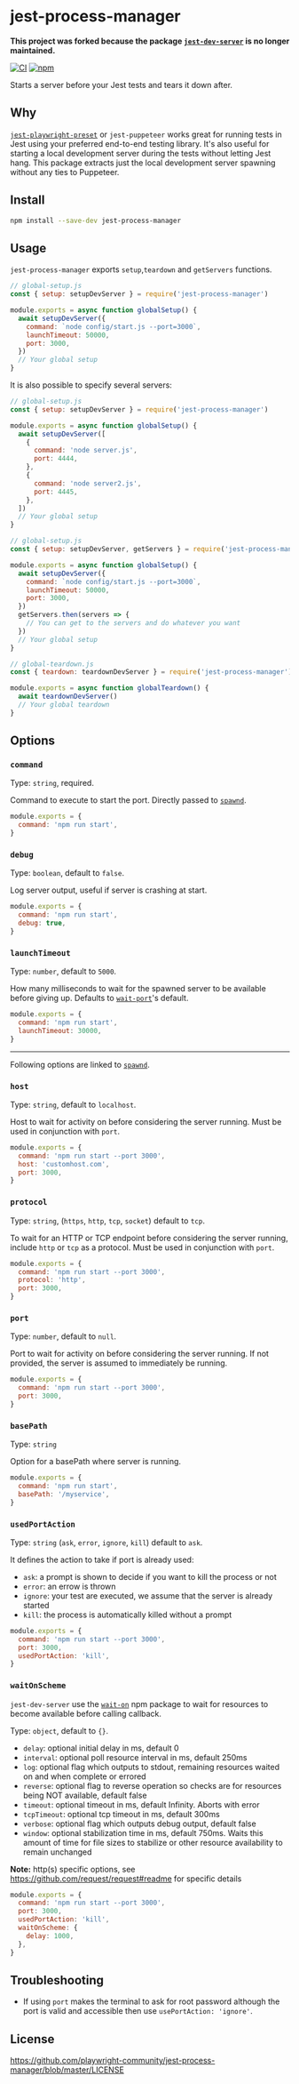 # jest-process-manager

**This project was forked because the package [`jest-dev-server`](https://github.com/smooth-code/jest-puppeteer/tree/master/packages/jest-dev-server) is no longer maintained.**

[![CI](https://github.com/playwright-community/jest-process-manager/workflows/CI/badge.svg)](https://github.com/playwright-community/jest-process-manager/actions)
[![npm](https://img.shields.io/npm/v/jest-process-manager)](http://npmjs.com/package/jest-process-manager)

Starts a server before your Jest tests and tears it down after.

## Why

[`jest-playwright-preset`](https://github.com/playwright-community/jest-playwright) or `jest-puppeteer` works great for running tests in Jest using your preferred end-to-end testing library.
It's also useful for starting a local development server during the tests without letting Jest hang.
This package extracts just the local development server spawning without any ties to Puppeteer.

## Install

```bash
npm install --save-dev jest-process-manager
```

## Usage

`jest-process-manager` exports `setup`,`teardown` and `getServers` functions.

```js
// global-setup.js
const { setup: setupDevServer } = require('jest-process-manager')

module.exports = async function globalSetup() {
  await setupDevServer({
    command: `node config/start.js --port=3000`,
    launchTimeout: 50000,
    port: 3000,
  })
  // Your global setup
}
```

It is also possible to specify several servers:

```js
// global-setup.js
const { setup: setupDevServer } = require('jest-process-manager')

module.exports = async function globalSetup() {
  await setupDevServer([
    {
      command: 'node server.js',
      port: 4444,
    },
    {
      command: 'node server2.js',
      port: 4445,
    },
  ])
  // Your global setup
}
```

```js
// global-setup.js
const { setup: setupDevServer, getServers } = require('jest-process-manager')

module.exports = async function globalSetup() {
  await setupDevServer({
    command: `node config/start.js --port=3000`,
    launchTimeout: 50000,
    port: 3000,
  })
  getServers.then(servers => {
    // You can get to the servers and do whatever you want
  })
  // Your global setup
}
```

```js
// global-teardown.js
const { teardown: teardownDevServer } = require('jest-process-manager')

module.exports = async function globalTeardown() {
  await teardownDevServer()
  // Your global teardown
}
```

## Options

### `command`

Type: `string`, required.

Command to execute to start the port.
Directly passed to [`spawnd`](https://www.npmjs.com/package/spawnd).

```js
module.exports = {
  command: 'npm run start',
}
```

### `debug`

Type: `boolean`, default to `false`.

Log server output, useful if server is crashing at start.

```js
module.exports = {
  command: 'npm run start',
  debug: true,
}
```

### `launchTimeout`

Type: `number`, default to `5000`.

How many milliseconds to wait for the spawned server to be available before giving up.
Defaults to [`wait-port`](https://www.npmjs.com/package/wait-port)'s default.

```js
module.exports = {
  command: 'npm run start',
  launchTimeout: 30000,
}
```

---

Following options are linked to [`spawnd`](https://www.npmjs.com/package/spawnd).

### `host`

Type: `string`, default to `localhost`.

Host to wait for activity on before considering the server running.
Must be used in conjunction with `port`.

```js
module.exports = {
  command: 'npm run start --port 3000',
  host: 'customhost.com',
  port: 3000,
}
```

### `protocol`

Type: `string`, (`https`, `http`, `tcp`, `socket`) default to `tcp`.

To wait for an HTTP or TCP endpoint before considering the server running, include `http` or `tcp` as a protocol.
Must be used in conjunction with `port`.

```js
module.exports = {
  command: 'npm run start --port 3000',
  protocol: 'http',
  port: 3000,
}
```

### `port`

Type: `number`, default to `null`.

Port to wait for activity on before considering the server running.
If not provided, the server is assumed to immediately be running.

```js
module.exports = {
  command: 'npm run start --port 3000',
  port: 3000,
}
```

### `basePath`

Type: `string`

Option for a basePath where server is running.

```js
module.exports = {
  command: 'npm run start',
  basePath: '/myservice',
}
```

### `usedPortAction`

Type: `string` (`ask`, `error`, `ignore`, `kill`) default to `ask`.

It defines the action to take if port is already used:

- `ask`: a prompt is shown to decide if you want to kill the process or not
- `error`: an errow is thrown
- `ignore`: your test are executed, we assume that the server is already started
- `kill`: the process is automatically killed without a prompt

```js
module.exports = {
  command: 'npm run start --port 3000',
  port: 3000,
  usedPortAction: 'kill',
}
```

### `waitOnScheme`

`jest-dev-server` use the [`wait-on`](https://www.npmjs.com/package/wait-on) npm package to wait for resources to become available before calling callback.

Type: `object`, default to `{}`.

- `delay`: optional initial delay in ms, default 0
- `interval`: optional poll resource interval in ms, default 250ms
- `log`: optional flag which outputs to stdout, remaining resources waited on and when complete or errored
- `reverse`: optional flag to reverse operation so checks are for resources being NOT available, default false
- `timeout`: optional timeout in ms, default Infinity. Aborts with error
- `tcpTimeout`: optional tcp timeout in ms, default 300ms
- `verbose`: optional flag which outputs debug output, default false
- `window`: optional stabilization time in ms, default 750ms. Waits this amount of time for file sizes to stabilize or other resource availability to remain unchanged

**Note:** http(s) specific options, see https://github.com/request/request#readme for specific details

```js
module.exports = {
  command: 'npm run start --port 3000',
  port: 3000,
  usedPortAction: 'kill',
  waitOnScheme: {
    delay: 1000,
  },
}
```

## Troubleshooting

- If using `port` makes the terminal to ask for root password although the port is valid and accessible then use `usePortAction: 'ignore'`.

## License

https://github.com/playwright-community/jest-process-manager/blob/master/LICENSE
